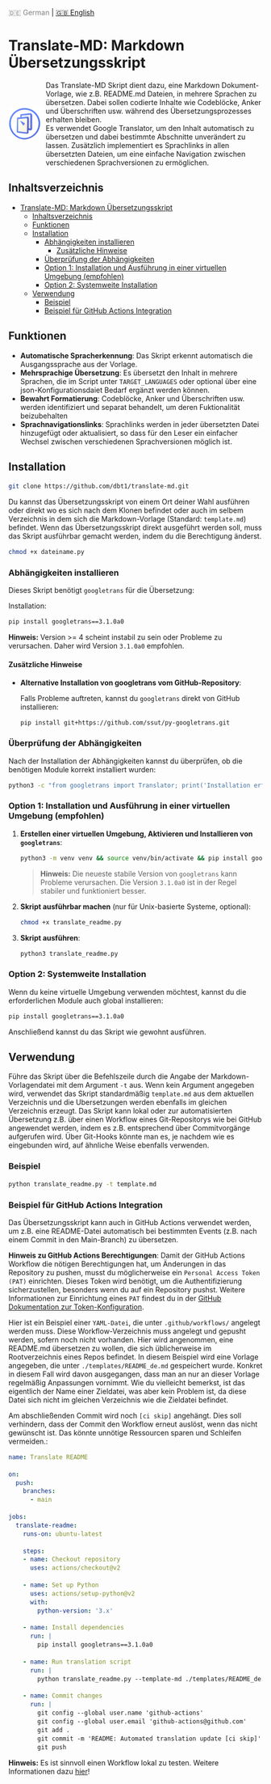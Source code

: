 <!-- LANGUAGE_LINKS_START -->
<span style="color: grey;">🇩🇪 German</span> | [🇬🇧 English](README_en.md)
<!-- LANGUAGE_LINKS_END -->

# Translate-MD: Markdown Übersetzungsskript

<div style="display: flex; align-items: center;">
  <img src="translate-md.png" alt="translate-md" style="width: 64px; margin-right: 10px;">
  <span>Das Translate-MD Skript dient dazu, eine Markdown Dokument-Vorlage, wie z.B. README.md Dateien, in mehrere Sprachen zu übersetzen. Dabei sollen codierte Inhalte wie Codeblöcke, Anker und Überschriften usw. während des Übersetzungsprozesses erhalten bleiben. <br>
  Es verwendet Google Translator, um den Inhalt automatisch zu übersetzen und dabei bestimmte Abschnitte unverändert zu lassen. Zusätzlich implementiert es Sprachlinks in allen übersetzten Dateien, um eine einfache Navigation zwischen verschiedenen Sprachversionen zu ermöglichen.
  </span>
</div>

## Inhaltsverzeichnis

- [Translate-MD: Markdown Übersetzungsskript](#translate-md-markdown-übersetzungsskript)
  - [Inhaltsverzeichnis](#inhaltsverzeichnis)
  - [Funktionen](#funktionen)
  - [Installation](#installation)
    - [Abhängigkeiten installieren](#abhängigkeiten-installieren)
      - [Zusätzliche Hinweise](#zusätzliche-hinweise)
    - [Überprüfung der Abhängigkeiten](#überprüfung-der-abhängigkeiten)
    - [Option 1: Installation und Ausführung in einer virtuellen Umgebung (empfohlen)](#option-1-installation-und-ausführung-in-einer-virtuellen-umgebung-empfohlen)
    - [Option 2: Systemweite Installation](#option-2-systemweite-installation)
  - [Verwendung](#verwendung)
    - [Beispiel](#beispiel)
    - [Beispiel für GitHub Actions Integration](#beispiel-für-github-actions-integration)

## Funktionen

- **Automatische Spracherkennung**: Das Skript erkennt automatisch die Ausgangssprache aus der Vorlage.
- **Mehrsprachige Übersetzung**: Es übersetzt den Inhalt in mehrere Sprachen, die im Script unter `TARGET_LANGUAGES` oder optional über eine json-Konfigurationsdaiet Bedarf ergänzt werden können.
- **Bewahrt Formatierung**: Codeblöcke, Anker und Überschriften usw. werden identifiziert und separat behandelt, um deren Fuktionalität beizubehalten
- **Sprachnavigationslinks**: Sprachlinks werden in jeder übersetzten Datei hinzugefügt oder aktualisiert, so dass  für den Leser ein einfacher Wechsel zwischen verschiedenen Sprachversionen möglich ist.

## Installation

```bash
git clone https://github.com/dbt1/translate-md.git
```

Du kannst das Übersetzungsskript von einem Ort deiner Wahl ausführen oder direkt wo es sich nach dem Klonen befindet oder auch im selbem Verzeichnis in dem sich die Markdown-Vorlage (Standard: `template.md`) befindet. Wenn das Übersetzungsskript direkt ausgeführt werden soll, muss das Skript ausführbar gemacht werden, indem du die Berechtigung änderst.

   ```bash
   chmod +x dateiname.py
   ```
   
### Abhängigkeiten installieren

Dieses Skript benötigt `googletrans` für die Übersetzung:

Installation: 
  
  ```bash
  pip install googletrans==3.1.0a0
  ```

  **Hinweis:** Version >= 4 scheint instabil zu sein oder Probleme zu verursachen. Daher wird Version `3.1.0a0` empfohlen.

#### Zusätzliche Hinweise

- **Alternative Installation von googletrans vom GitHub-Repository**:

  Falls Probleme auftreten, kannst du `googletrans` direkt von GitHub installieren:

  ```bash
  pip install git+https://github.com/ssut/py-googletrans.git
  ```

### Überprüfung der Abhängigkeiten

  Nach der Installation der Abhängigkeiten kannst du überprüfen, ob die benötigen Module korrekt installiert wurden:

  ```bash
  python3 -c "from googletrans import Translator; print('Installation erfolgreich')"
  ```

### Option 1: Installation und Ausführung in einer virtuellen Umgebung (empfohlen)

1. **Erstellen einer virtuellen Umgebung, Aktivieren und Installieren von `googletrans`**:

   ```bash
   python3 -m venv venv && source venv/bin/activate && pip install googletrans==3.1.0a0 && pip install --upgrade setuptools
   ```
   > **Hinweis:** Die neueste stabile Version von `googletrans` kann Probleme verursachen. Die Version `3.1.0a0` ist in der Regel stabiler und funktioniert besser.

2. **Skript ausführbar machen** (nur für Unix-basierte Systeme, optional):

   ```bash
   chmod +x translate_readme.py
   ```

3. **Skript ausführen**:

   ```bash
   python3 translate_readme.py
   ```

### Option 2: Systemweite Installation

Wenn du keine virtuelle Umgebung verwenden möchtest, kannst du die erforderlichen Module auch global installieren:

   ```bash
   pip install googletrans==3.1.0a0
   ```

Anschließend kannst du das Skript wie gewohnt ausführen.

## Verwendung

Führe das Skript über die Befehlszeile durch die Angabe der Markdown-Vorlagendatei mit dem Argument `-t` aus. Wenn kein Argument angegeben wird, verwendet das Skript standardmäßig `template.md` aus dem aktuellen Verzeichnis und die Ubersetzungen werden ebenfalls im gleichen Verzeichnis erzeugt. Das Skript kann lokal oder zur automatisierten Übersetzung z.B. über einen Workflow eines Git-Repositorys wie bei GitHub angewendet werden, indem es z.B. entsprechend über Commitvorgänge aufgerufen wird. Über Git-Hooks könnte man es, je nachdem wie es eingebunden wird, auf ähnliche Weise ebenfalls verwenden.

### Beispiel

   ```bash
   python translate_readme.py -t template.md
   ```

### Beispiel für GitHub Actions Integration

Das Übersetzungsskript kann auch in GitHub Actions verwendet werden, um z.B. eine README-Datei automatisch bei bestimmten Events (z.B. nach einem Commit in den Main-Branch) zu übersetzen.
  
**Hinweis zu GitHub Actions Berechtigungen**: Damit der GitHub Actions Workflow die nötigen Berechtigungen hat, um Änderungen in das Repository zu pushen, musst du möglicherweise ein `Personal Access Token (PAT)` einrichten. Dieses Token wird benötigt, um die Authentifizierung sicherzustellen, besonders wenn du auf ein Repository pushst. Weitere Informationen zur Einrichtung eines `PAT` findest du in der [GitHub Dokumentation zur Token-Konfiguration](https://docs.github.com/en/enterprise-server@3.1/authentication/keeping-your-account-and-data-secure/creating-a-personal-access-token).

Hier ist ein Beispiel einer `YAML-Datei`, die unter `.github/workflows/` angelegt werden muss. Diese Workflow-Verzeichnis muss angelegt und gepusht werden, sofern noch nicht vorhanden.
Hier wird angenommen, eine README.md übersetzen zu wollen, die sich üblicherweise im Rootverzeichnis eines Repos befindet.
In diesem Beispiel wird eine Vorlage angegeben, die unter `./templates/README_de.md` gespeichert wurde. Konkret in diesem Fall wird davon ausgegangen, dass man an nur an dieser Vorlage regelmäßig Anpassungen vornimmt. Wie du vielleicht bemerkst, ist das eigentlich der Name einer Zieldatei, was aber kein Problem ist, da diese Datei sich nicht im gleichen Verzeichnis wie die Zieldatei befindet.

Am abschließenden Commit wird noch `[ci skip]` angehängt. Dies soll verhindern, dass der Commit den Workflow erneut auslöst, wenn das nicht gewünscht ist. Das könnte unnötige Ressourcen sparen und Schleifen vermeiden.: 

```yaml
name: Translate README

on:
  push:
    branches:
      - main

jobs:
  translate-readme:
    runs-on: ubuntu-latest

    steps:
    - name: Checkout repository
      uses: actions/checkout@v2

    - name: Set up Python
      uses: actions/setup-python@v2
      with:
        python-version: '3.x'

    - name: Install dependencies
      run: |
        pip install googletrans==3.1.0a0

    - name: Run translation script
      run: |
        python translate_readme.py --template-md ./templates/README_de.md --output-dir . --prefix README_ --main-doc README.md

    - name: Commit changes
      run: |
        git config --global user.name 'github-actions'
        git config --global user.email 'github-actions@github.com'
        git add .
        git commit -m 'README: Automated translation update [ci skip]'
        git push
```

  **Hinweis:** Es ist sinnvoll einen Workflow lokal zu testen. Weitere Informationen dazu [hier](https://github.com/nektos/act)!
